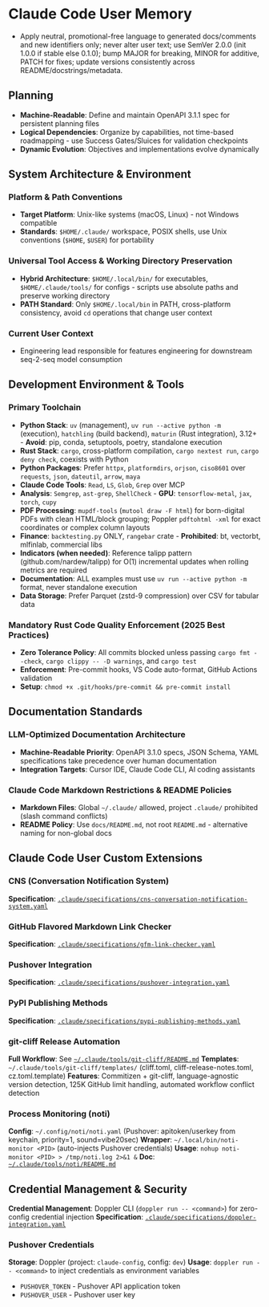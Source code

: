 # Claude Code User Memory

- Apply neutral, promotional-free language to generated docs/comments and new identifiers only; never alter user text; use SemVer 2.0.0 (init 1.0.0 if stable else 0.1.0); bump MAJOR for breaking, MINOR for additive, PATCH for fixes; update versions consistently across README/docstrings/metadata.

## Planning

- **Machine-Readable**: Define and maintain OpenAPI 3.1.1 spec for persistent planning files
- **Logical Dependencies**: Organize by capabilities, not time-based roadmapping - use Success Gates/Sluices for validation checkpoints
- **Dynamic Evolution**: Objectives and implementations evolve dynamically

## System Architecture & Environment

### Platform & Path Conventions
- **Target Platform**: Unix-like systems (macOS, Linux) - not Windows compatible
- **Standards**: `$HOME/.claude/` workspace, POSIX shells, use Unix conventions (`$HOME`, `$USER`) for portability

### Universal Tool Access & Working Directory Preservation
- **Hybrid Architecture**: `$HOME/.local/bin/` for executables, `$HOME/.claude/tools/` for configs - scripts use absolute paths and preserve working directory
- **PATH Standard**: Only `$HOME/.local/bin` in PATH, cross-platform consistency, avoid `cd` operations that change user context

### Current User Context
- Engineering lead responsible for features engineering for downstream seq-2-seq model consumption

## Development Environment & Tools

### Primary Toolchain
- **Python Stack**: `uv` (management), `uv run --active python -m` (execution), `hatchling` (build backend), `maturin` (Rust integration), 3.12+ - **Avoid**: pip, conda, setuptools, poetry, standalone execution
- **Rust Stack**: `cargo`, cross-platform compilation, `cargo nextest run`, `cargo deny check`, coexists with Python
- **Python Packages**: Prefer `httpx`, `platformdirs`, `orjson`, `ciso8601` over `requests`, `json`, `dateutil`, `arrow`, `maya`
- **Claude Code Tools**: `Read`, `LS`, `Glob`, `Grep` over MCP
- **Analysis**: `Semgrep`, `ast-grep`, `ShellCheck` - **GPU**: `tensorflow-metal`, `jax`, `torch`, `cupy`
- **PDF Processing**: `mupdf-tools` (`mutool draw -F html`) for born-digital PDFs with clean HTML/block grouping; Poppler `pdftohtml -xml` for exact coordinates or complex column layouts
- **Finance**: `backtesting.py` ONLY, `rangebar` crate - **Prohibited**: bt, vectorbt, mlfinlab, commercial libs
- **Indicators (when needed)**: Reference talipp pattern (github.com/nardew/talipp) for O(1) incremental updates when rolling metrics are required
- **Documentation**: ALL examples must use `uv run --active python -m` format, never standalone execution
- **Data Storage**: Prefer Parquet (zstd-9 compression) over CSV for tabular data


### Mandatory Rust Code Quality Enforcement (2025 Best Practices)
- **Zero Tolerance Policy**: All commits blocked unless passing `cargo fmt --check`, `cargo clippy -- -D warnings`, and `cargo test`
- **Enforcement**: Pre-commit hooks, VS Code auto-format, GitHub Actions validation
- **Setup**: `chmod +x .git/hooks/pre-commit && pre-commit install`

## Documentation Standards

### LLM-Optimized Documentation Architecture
- **Machine-Readable Priority**: OpenAPI 3.1.0 specs, JSON Schema, YAML specifications take precedence over human documentation
- **Integration Targets**: Cursor IDE, Claude Code CLI, AI coding assistants

### Claude Code Markdown Restrictions & README Policies
- **Markdown Files**: Global `~/.claude/` allowed, project `.claude/` prohibited (slash command conflicts)
- **README Policy**: Use `docs/README.md`, not root `README.md` - alternative naming for non-global docs

## Claude Code User Custom Extensions

### CNS (Conversation Notification System)
**Specification**: [`.claude/specifications/cns-conversation-notification-system.yaml`](.claude/specifications/cns-conversation-notification-system.yaml)

### GitHub Flavored Markdown Link Checker
**Specification**: [`.claude/specifications/gfm-link-checker.yaml`](.claude/specifications/gfm-link-checker.yaml)

### Pushover Integration
**Specification**: [`.claude/specifications/pushover-integration.yaml`](.claude/specifications/pushover-integration.yaml)

### PyPI Publishing Methods
**Specification**: [`.claude/specifications/pypi-publishing-methods.yaml`](.claude/specifications/pypi-publishing-methods.yaml)

### git-cliff Release Automation
**Full Workflow**: See [`~/.claude/tools/git-cliff/README.md`](tools/git-cliff/README.md)
**Templates**: `~/.claude/tools/git-cliff/templates/` (cliff.toml, cliff-release-notes.toml, cz.toml.template)
**Features**: Commitizen + git-cliff, language-agnostic version detection, 125K GitHub limit handling, automated workflow conflict detection

### Process Monitoring (noti)
**Config**: `~/.config/noti/noti.yaml` (Pushover: apitoken/userkey from keychain, priority=1, sound=vibe20sec)
**Wrapper**: `~/.local/bin/noti-monitor <PID>` (auto-injects Pushover credentials)
**Usage**: `nohup noti-monitor <PID> > /tmp/noti.log 2>&1 &`
**Doc**: [`~/.claude/tools/noti/README.md`](tools/noti/README.md)

## Credential Management & Security

**Credential Management**: Doppler CLI (`doppler run -- <command>`) for zero-config credential injection
**Specification**: [`.claude/specifications/doppler-integration.yaml`](.claude/specifications/doppler-integration.yaml)

### Pushover Credentials
**Storage**: Doppler (project: `claude-config`, config: `dev`)
**Usage**: `doppler run -- <command>` to inject credentials as environment variables
- `PUSHOVER_TOKEN` - Pushover API application token
- `PUSHOVER_USER` - Pushover user key

